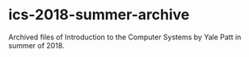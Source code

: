 # ics-2018-summer-archive
Archived files of Introduction to the Computer Systems by Yale Patt in summer of 2018.
